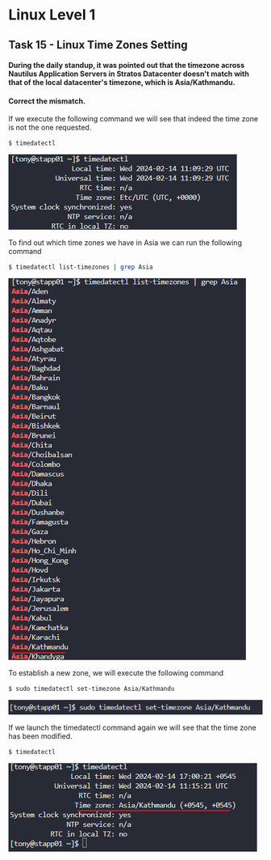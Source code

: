 # Linux Level 1

## Task 15 - Linux Time Zones Setting

#### During the daily standup, it was pointed out that the timezone across Nautilus Application Servers in Stratos Datacenter doesn't match with that of the local datacenter's timezone, which is Asia/Kathmandu.

#### Correct the mismatch.

If we execute the following command we will see that indeed the time zone is not the one requested.

```bash
$ timedatectl
```

![timedatectl command](/img/LINUX/LinuxL01/Task15_01_timedatectl.png)

To find out which time zones we have in Asia we can run the following command

```bash
$ timedatectl list-timezones | grep Asia
```

![timedatectl command](/img/LINUX/LinuxL01/Task15_02_timedatectl.png)

To establish a new zone, we will execute the following command

```bash
$ sudo timedatectl set-timezone Asia/Kathmandu
```

![timedatectl command](/img/LINUX/LinuxL01/Task15_03_timedatectl.png)

If we launch the timedatectl command again we will see that the time zone has been modified.

```bash
$ timedatectl
```

![timedatectl command](/img/LINUX/LinuxL01/Task15_04_timedatectl.png)
